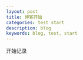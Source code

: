 ```yaml
---
layout: post
title: 博客开始
categories: test start
description: blog
keywords: blog, test, start
---
```


开始记录
